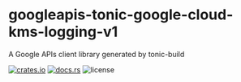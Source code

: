 # googleapis-tonic-google-cloud-kms-logging-v1

A Google APIs client library generated by tonic-build

[![crates.io](https://img.shields.io/crates/v/googleapis-tonic-google-cloud-kms-logging-v1)](https://crates.io/crates/googleapis-tonic-google-cloud-kms-logging-v1)
[![docs.rs](https://img.shields.io/docsrs/googleapis-tonic-google-cloud-kms-logging-v1)](https://docs.rs/googleapis-tonic-google-cloud-kms-logging-v1)
![license](https://img.shields.io/crates/l/googleapis-tonic-google-cloud-kms-logging-v1)
